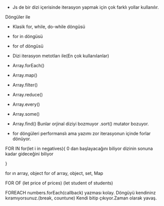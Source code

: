 - Js de bir dizi içerisinde iterasyon yapmak için çok farklı yollar kullanılır.

Döngüler ile
- Klasik for, while, do-while döngüsü
- for in döngüsü
- for of döngüsü

- Dizi iterasyon metotları ile(En çok kullanılanlar)
- Array.forEach()
- Array.map()
- Array.filter()
- Array.reduce()
- Array.every()
- Array.some()
- Array.find()
Bunlar orjinal diziyi bozmuyor .sort() mutator bozuyor.


- for döngüleri performanslı ama yazımı zor iterasyonun içinde forlar dönüyor.

FOR IN
for(let i in negatives){ 0 dan başlayacağını biliyor dizinin sonuna kadar gideceğini biliyor

}

for ın array, object
for of array, object, set, Map

FOR OF
(let price of prices)
(let student of students)

FOREACH
numbers.forEach(callback) yazması kolay. Döngüyü kendininz kıramıyorsunuz.(break, countune) Kendi bitip çıkıyor.Zaman olarak yavaş.